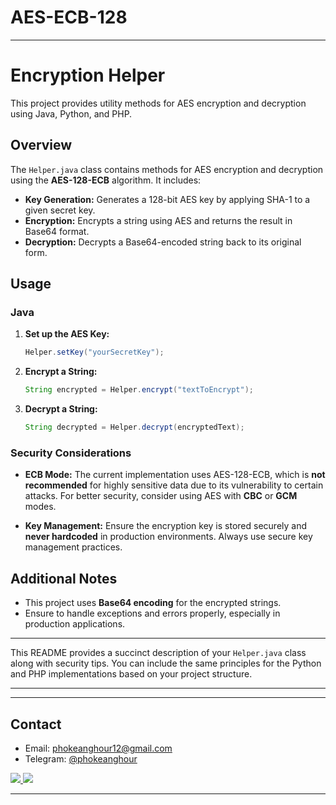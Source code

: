 # AES-ECB-128

---

# Encryption Helper

This project provides utility methods for AES encryption and decryption using Java, Python, and PHP.

## Overview

The `Helper.java` class contains methods for AES encryption and decryption using the **AES-128-ECB** algorithm. It includes:

- **Key Generation:** Generates a 128-bit AES key by applying SHA-1 to a given secret key.
- **Encryption:** Encrypts a string using AES and returns the result in Base64 format.
- **Decryption:** Decrypts a Base64-encoded string back to its original form.

## Usage

### Java

1. **Set up the AES Key:**
   ```java
   Helper.setKey("yourSecretKey");
   ```

2. **Encrypt a String:**
   ```java
   String encrypted = Helper.encrypt("textToEncrypt");
   ```

3. **Decrypt a String:**
   ```java
   String decrypted = Helper.decrypt(encryptedText);
   ```

### Security Considerations
- **ECB Mode:** The current implementation uses AES-128-ECB, which is **not recommended** for highly sensitive data due to its vulnerability to certain attacks. For better security, consider using AES with **CBC** or **GCM** modes.
  
- **Key Management:** Ensure the encryption key is stored securely and **never hardcoded** in production environments. Always use secure key management practices.

## Additional Notes
- This project uses **Base64 encoding** for the encrypted strings.
- Ensure to handle exceptions and errors properly, especially in production applications.

---

This README provides a succinct description of your `Helper.java` class along with security tips. You can include the same principles for the Python and PHP implementations based on your project structure.

---

---

## Contact

- Email: phokeanghour12@gmail.com
- Telegram: [@phokeanghour](https://t.me/phokeanghour)

<a href="https://t.me/phokeanghour" target="_blank" rel="noreferrer">
    <img src="https://www.vectorlogo.zone/logos/telegram/telegram-ar21.svg" />
</a>

<a href="https://www.linkedin.com/in/pho-keanghour-27133b21b/" target="_blank" rel="noreferrer">
    <img src="https://www.vectorlogo.zone/logos/linkedin/linkedin-ar21.svg" />
</a>

---
